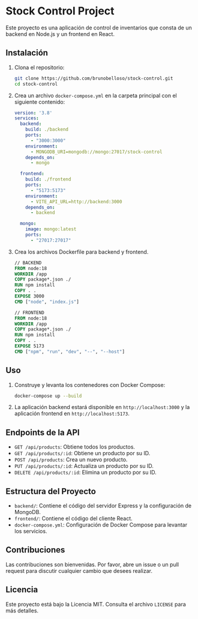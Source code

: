 # Stock Control Project

Este proyecto es una aplicación de control de inventarios que consta de un backend en Node.js y un frontend en React.

## Instalación

1. Clona el repositorio:
    ```sh
    git clone https://github.com/brunobelloso/stock-control.git
    cd stock-control
    ```

2. Crea un archivo `docker-compose.yml` en la carpeta principal con el siguiente contenido:
    ```yaml
    version: '3.8'
    services:
      backend:
        build: ./backend
        ports:
          - "3000:3000"
        environment:
          - MONGODB_URI=mongodb://mongo:27017/stock-control
        depends_on:
          - mongo

      frontend:
        build: ./frontend
        ports:
          - "5173:5173"
        environment:
          - VITE_API_URL=http://backend:3000
        depends_on:
          - backend

      mongo:
        image: mongo:latest
        ports:
          - "27017:27017"
    ```

3. Crea los archivos Dockerfile para backend y frontend.

    ````dockerfile
    // BACKEND
    FROM node:18
    WORKDIR /app
    COPY package*.json ./
    RUN npm install
    COPY . .
    EXPOSE 3000
    CMD ["node", "index.js"]
    
    // FRONTEND
    FROM node:18
    WORKDIR /app
    COPY package*.json ./
    RUN npm install
    COPY . .
    EXPOSE 5173
    CMD ["npm", "run", "dev", "--", "--host"]
    ````

## Uso

1. Construye y levanta los contenedores con Docker Compose:
    ```sh
    docker-compose up --build
    ```

2. La aplicación backend estará disponible en `http://localhost:3000` y la aplicación frontend en `http://localhost:5173`.

## Endpoints de la API

- `GET /api/products`: Obtiene todos los productos.
- `GET /api/products/:id`: Obtiene un producto por su ID.
- `POST /api/products`: Crea un nuevo producto.
- `PUT /api/products/:id`: Actualiza un producto por su ID.
- `DELETE /api/products/:id`: Elimina un producto por su ID.

## Estructura del Proyecto

- `backend/`: Contiene el código del servidor Express y la configuración de MongoDB.
- `frontend/`: Contiene el código del cliente React.
- `docker-compose.yml`: Configuración de Docker Compose para levantar los servicios.

## Contribuciones

Las contribuciones son bienvenidas. Por favor, abre un issue o un pull request para discutir cualquier cambio que desees realizar.

## Licencia

Este proyecto está bajo la Licencia MIT. Consulta el archivo `LICENSE` para más detalles.
